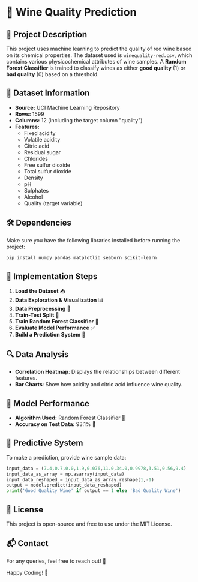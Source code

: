 # 🍷 Wine Quality Prediction

## 📌 Project Description
This project uses machine learning to predict the quality of red wine based on its chemical properties. The dataset used is `winequality-red.csv`, which contains various physicochemical attributes of wine samples. A **Random Forest Classifier** is trained to classify wines as either **good quality** (1) or **bad quality** (0) based on a threshold.

## 📂 Dataset Information
- **Source:** UCI Machine Learning Repository
- **Rows:** 1599
- **Columns:** 12 (including the target column "quality")
- **Features:**
  - Fixed acidity
  - Volatile acidity
  - Citric acid
  - Residual sugar
  - Chlorides
  - Free sulfur dioxide
  - Total sulfur dioxide
  - Density
  - pH
  - Sulphates
  - Alcohol
  - Quality (target variable)

## 🛠️ Dependencies
Make sure you have the following libraries installed before running the project:
```bash
pip install numpy pandas matplotlib seaborn scikit-learn
```

## 🚀 Implementation Steps
1. **Load the Dataset** 📥
2. **Data Exploration & Visualization** 📊
3. **Data Preprocessing** 🧹
4. **Train-Test Split** 📑
5. **Train Random Forest Classifier** 🌲
6. **Evaluate Model Performance** ✅
7. **Build a Prediction System** 🔮

## 🔍 Data Analysis
- **Correlation Heatmap**: Displays the relationships between different features.
- **Bar Charts**: Show how acidity and citric acid influence wine quality.

## 🎯 Model Performance
- **Algorithm Used:** Random Forest Classifier 🌲
- **Accuracy on Test Data:** 93.1% 🎯

## 🔮 Predictive System
To make a prediction, provide wine sample data:
```python
input_data = (7.4,0.7,0.0,1.9,0.076,11.0,34.0,0.9978,3.51,0.56,9.4)
input_data_as_array = np.asarray(input_data)
input_data_reshaped = input_data_as_array.reshape(1,-1)
output = model.predict(input_data_reshaped)
print('Good Quality Wine' if output == 1 else 'Bad Quality Wine')
```

## 📜 License
This project is open-source and free to use under the MIT License.

## 📬 Contact
For any queries, feel free to reach out! 📩

Happy Coding! 🚀

